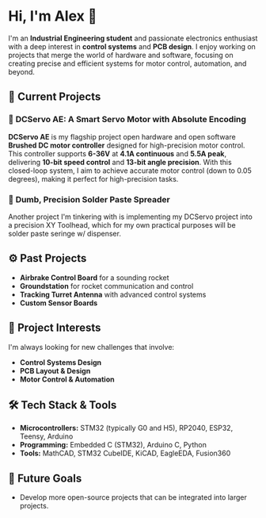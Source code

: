 # Hi, I'm Alex 👋

I'm an **Industrial Engineering student** and passionate electronics enthusiast with a deep interest in **control systems** and **PCB design**. I enjoy working on projects that merge the world of hardware and software, focusing on creating precise and efficient systems for motor control, automation, and beyond. 

## 🔧 Current Projects

### 🔩 **DCServo AE: A Smart Servo Motor with Absolute Encoding**
**DCServo AE** is my flagship project open hardware and open software **Brushed DC motor controller** designed for high-precision motor control. This controller supports **6-36V** at **4.1A continuous** and **5.5A peak**, delivering **10-bit speed control** and **13-bit angle precision**. With this closed-loop system, I aim to achieve accurate motor control (down to 0.05 degrees), making it perfect for high-precision tasks.

### 🔧 **Dumb, Precision Solder Paste Spreader**
Another project I'm tinkering with is implementing my DCServo project into a precision XY Toolhead, which for my own practical purposes will be solder paste seringe w/ dispenser.

## ⚙️ Past Projects
- **Airbrake Control Board** for a sounding rocket
- **Groundstation** for rocket communication and control
- **Tracking Turret Antenna** with advanced control systems
- **Custom Sensor Boards**

## 🎯 Project Interests
I'm always looking for new challenges that involve:
- **Control Systems Design**
- **PCB Layout & Design**
- **Motor Control & Automation**

## 🛠 Tech Stack & Tools
- **Microcontrollers:** STM32 (typically G0 and H5), RP2040, ESP32, Teensy, Arduino
- **Programming:** Embedded C (STM32), Arduino C, Python
- **Tools:** MathCAD, STM32 CubeIDE, KiCAD, EagleEDA, Fusion360

## 🚀 Future Goals
- Develop more open-source projects that can be integrated into larger projects.
